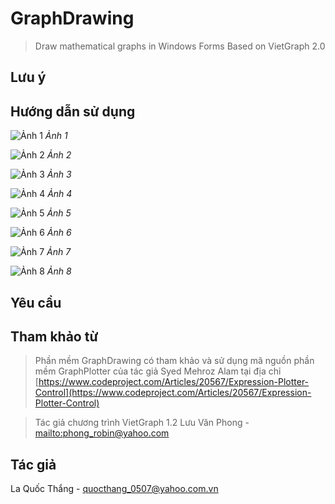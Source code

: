 # GraphDrawing
 > Draw mathematical graphs in Windows Forms
 > Based on VietGraph 2.0

## Lưu ý

## Hướng dẫn sử dụng

![Ảnh 1](1.png?raw=true "Ảnh 1")
*Ảnh 1*

![Ảnh 2](1.png?raw=true "Ảnh 2")
*Ảnh 2*

![Ảnh 3](1.png?raw=true "Ảnh 3")
*Ảnh 3*

![Ảnh 4](1.png?raw=true "Ảnh 4")
*Ảnh 4*

![Ảnh 5](1.png?raw=true "Ảnh 5")
*Ảnh 5*

![Ảnh 6](1.png?raw=true "Ảnh 6")
*Ảnh 6*

![Ảnh 7](1.png?raw=true "Ảnh 7")
*Ảnh 7*

![Ảnh 8](1.png?raw=true "Ảnh 8")
*Ảnh 8*

## Yêu cầu

## Tham khảo từ

> Phần mềm GraphDrawing có tham khảo và sử dụng mã nguồn phần mềm
GraphPlotter của tác giả Syed Mehroz Alam tại địa chỉ [https://www.codeproject.com/Articles/20567/Expression-Plotter-Control](https://www.codeproject.com/Articles/20567/Expression-Plotter-Control)

> Tác giả chương trình VietGraph 1.2
Lưu Văn Phong - [mailto:phong_robin@yahoo.com](phong_robin@yahoo.com)

## Tác giả

La Quốc Thắng - quocthang_0507@yahoo.com.vn
